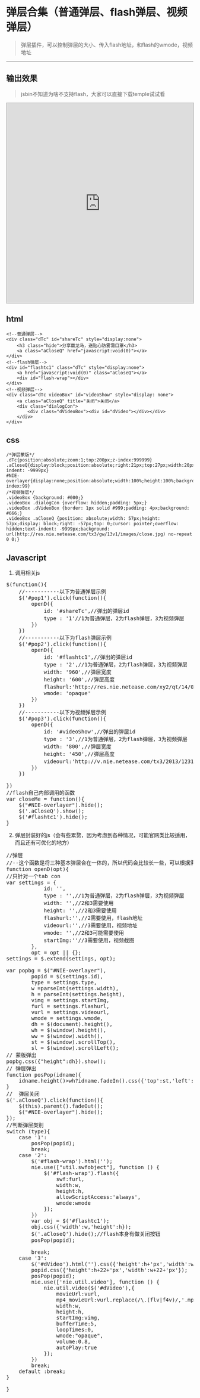 # 弹层合集（普通弹层、flash弹层、视频弹层） #
> 弹层插件，可以控制弹层的大小、传入flash地址，和flash的wmode，视频地址


----------
## 输出效果 ##


> jsbin不知道为啥不支持flash，大家可以直接下载temple试试看

<iframe src="http://jsbin.com/cuduk/2/embed?output" class=" foo" id="" style="border: 1px solid rgb(170, 170, 170); width: 100%; min-height: 200px; height: 537px;"></iframe>

## html ##

	<!--普通弹层-->
	<div class="dTc" id="shareTc" style="display:none">
	    <h3 class="hide">分享赢龙马，送贴心防雾霭口罩</h3>
	    <a class="aCloseQ" href="javascript:void(0)"></a>
	</div>
	<!--flash弹层-->
	<div id="flashtc1" class="dTc" style="display:none">
	    <a href="javascript:void(0)" class="aCloseQ"></a>
	    <div id="flash-wrap"></div>
	</div>
	<!--视频弹层-->
	<div class="dTc videoBox" id="videoShow" style="display: none">
	    <a class="aCloseQ" title="关闭">关闭</a>
	    <div class="dialogCon">
	        <div class="dVideoBox"><div id="dVideo"></div></div>
	    </div>
	</div>

## css ##
    /*弹层蒙版*/
    .dTc{position:absolute;zoom:1;top:200px;z-index:999999}
    .aCloseQ{display:block;position:absolute;right:21px;top:27px;width:20px;height:20px;cursor:pointer;text-indent: -9999px}
    #NIE-overlayer{display:none;position:absolute;width:100%;height:100%;background:#000;filter:alpha(opacity=80);opacity:.8;top:0;left:0;z-index:99}
    /*视频弹层*/
    .videoBox {background: #000;}
    .videoBox .dialogCon {overflow: hidden;padding: 5px;}
    .videoBox .dVideoBox {border: 1px solid #999;padding: 4px;background: #666;}
    .videoBox .aCloseQ {position: absolute;width: 57px;height: 57px;display: block;right: -57px;top: 0;cursor: pointer;overflow: hidden;text-indent: -9999px;background: url(http://res.nie.netease.com/tx3/gw/13v1/images/close.jpg) no-repeat 0 0;}

## Javascript ##
1. 调用相关js  
<pre>
$(function(){
    //-----------以下为普通弹层示例
    $('#pop1').click(function(){
        openD({
            id: '#shareTc',//弹出的弹层id
            type : '1'//1为普通弹层，2为flash弹层，3为视频弹层
        })
    })
    //-----------以下为flash弹层示例
    $('#pop2').click(function(){
        openD({
            id: '#flashtc1',//弹出的弹层id
            type : '2',//1为普通弹层，2为flash弹层，3为视频弹层
            width: '960',//弹层宽度
            height: '600',//弹层高度
            flashurl:'http://res.nie.netease.com/xy2/qt/14/0109_biwu/pop.swf',//弹层所需的flash地址
            wmode: 'opaque'
        })
    })
    //-----------以下为视频弹层示例
    $('#pop3').click(function(){
        openD({
            id: '#videoShow',//弹出的弹层id
            type : '3',//1为普通弹层，2为flash弹层，3为视频弹层
            width: '800',//弹层宽度
            height: '450',//弹层高度
            videourl:'http://v.nie.netease.com/tx3/2013/1231/longwu.f4v'//弹层所需的flash地址
        })
    })

})
//flash自己内部调用的函数
var closeMe = function(){
    $("#NIE-overlayer").hide();
    $('.aCloseQ').show();
    $('#flashtc1').hide();
}
</pre>

2. 弹层封装好的js（会有些累赘，因为考虑到各种情况，可能官网类比较适用，而且还有可优化的地方）
<pre>
//弹层
//--这个函数是将三种基本弹层合在一体的，所以代码会比较长一些，可以根据需求自己独立出来相对应的弹层代码
function openD(opt){
//只针对一个tab con
var settings = {
            id: '',
            type : '',//1为普通弹层，2为flash弹层，3为视频弹层
            width: '',//2和3需要使用
            height: '',//2和3需要使用
            flashurl:'',//2需要使用，flash地址
            videourl:'',//3需要使用，视频地址
            wmode: '',//2和3可能需要使用
            startImg:''//3需要使用，视频截图
        },
        opt = opt || {};
settings = $.extend(settings, opt);

var popbg = $("#NIE-overlayer"),
        popid = $(settings.id),
        type = settings.type,
        w =parseInt(settings.width),
        h = parseInt(settings.height),
        vimg = settings.startImg,
        furl = settings.flashurl,
        vurl = settings.videourl,
        wmode = settings.wmode,
        dh = $(document).height(),
        wh = $(window).height(),
        ww = $(window).width(),
        st = $(window).scrollTop(),
        sl = $(window).scrollLeft();
// 蒙版弹出
popbg.css({"height":dh}).show();
// 弹层弹出
function posPop(idname){
    idname.height()>wh?idname.fadeIn().css({'top':st,'left':(ww-idname.width())/2+sl}):idname.fadeIn().css({'top':(wh-idname.outerHeight())/2+st,'left':(ww-idname.outerWidth())/2+sl});
}
//  弹层关闭
$('.aCloseQ').click(function(){
    $(this).parent().fadeOut();
    $("#NIE-overlayer").hide();
});
//判断弹层类别
switch (type){
    case '1':
        posPop(popid);
        break;
    case '2':
        $('#flash-wrap').html('');
        nie.use(["util.swfobject"], function () {
            $('#flash-wrap').flash({
                swf:furl,
                width:w,
                height:h,
                allowScriptAccess:'always',
                wmode:wmode
            });
        })
        var obj = $('#flashtc1');
        obj.css({'width':w,'height':h});
        $('.aCloseQ').hide();//flash本身有做关闭按钮
        posPop(popid);

        break;
    case '3':
        $('#dVideo').html('').css({'height':h+'px','width':w+'px'});
        popid.css({'height':h+22+'px','width':w+22+'px'});
        posPop(popid);
        nie.use(['nie.util.video'], function () {
            nie.util.video($('#dVideo'),{
                movieUrl:vurl,
                mp4_movieUrl:vurl.replace(/\.(flv|f4v)/,'.mp4'),
                width:w,
                height:h,
                startImg:vimg,
                bufferTime:5,
                loopTimes:0,
                wmode:"opaque",
                volume:0.8,
                autoPlay:true
            });
        })
        break;
    default :break;
}

}
</pre>


